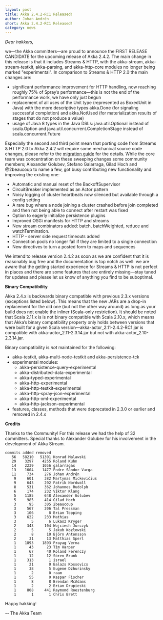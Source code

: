 ```yaml
---
layout: post
title: Akka 2.4.2-RC1 Released!
author: Johan Andrén
short: Akka 2.4.2-RC1 Released!
category: news
---
```

*Dear hakkers,*

we—the Akka committers—are proud to announce the FIRST RELEASE CANDIDATE for the upcoming release of Akka 2.4.2. The main change in this release is that it includes Streams & HTTP, with the akka-stream, akka-stream-testkit, akka-parsing, and akka-http-core modules no longer being marked "experimental". In comparison to Streams & HTTP 2.0 the main changes are:

* significant performance improvement for HTTP handling, now reaching roughly 75% of Spray’s performance—this is not the end of the performance work, we have only just begun
* replacement of all uses of the Unit type (represented as BoxedUnit in Java) with the more descriptive types akka.Done (for signaling successful completion) and akka.NotUsed (for materialization results of stages that do not produce a value)
* usage of Java 8 types in the Java DSLs: java.util.Optional instead of scala.Option and java.util.concurrent.CompletionStage instead of scala.concurrent.Future

Especially the second and third point mean that porting code from Streams & HTTP 2.0 to Akka 2.4.2 will require some mechanical source code changes, please refer to the [migration guide](http://doc.akka.io/docs/akka/2.4.2-RC1/scala/stream/migration-guide-2.0-2.4-scala.html) for the details.
While the core team was concentration on these sweeping changes some community members; Alexander Golubev, Stefano Galarraga, Gilad Hoch and @2beaucoup to name a few, got busy contributing new functionality and improving the existing one:

* Automatic and manual reset of the BackoffSupervisor
* CircuitBreaker implemented as an Actor pattern
* Noisy logging of cluster heartbeats now silenced but available through a config setting
* A rare bug where a node joining a cluster crashed before join completed and then not being able to connect after restart was fixed
* Option to eagerly initialize persistence plugins
* Improved OSGi manifests for HTTP and streams
* New stream combinators added: batch, batchWeighted, reduce and watchTermination. 
* HTTP - server side request timeouts added
* Connection pools no longer fail if they are limited to a single connection
* New directives to turn a posted form to maps and sequences

We intend to release version 2.4.2 as soon as we are confident that it is reasonably bug free and the documentation is top notch as well: we are aware that the getting started experience for Streams & HTTP is not perfect in places and there are some features that are entirely missing—stay tuned for updates and please let us know of anything you find to be suboptimal.

**Binary Compatibility**

Akka 2.4.x is backwards binary compatible with previous 2.3.x versions (exceptions listed below). This means that the new JARs are a drop-in replacement for the old one (but not the other way around) as long as your build does not enable the inliner (Scala-only restriction). It should be noted that Scala 2.11.x is is not binary compatible with Scala 2.10.x, which means that Akka’s binary compatibility property only holds between versions that were built for a given Scala version—akka-actor_2.11-2.4.2-RC1.jar is compatible with akka-actor_2.11-2.3.14.jar but not with akka-actor_2.10-2.3.14.jar.

Binary compatibility is *not* maintained for the following:

* akka-testkit, akka-multi-node-testkit and akka-persistence-tck
* experimental modules:
    * akka-persistence-query-experimental
    * akka-distributed-data-experimental
    * akka-typed-experimental
    * akka-http-experimental
    * akka-http-testkit-experimental
    * akka-http-spray-json-experimental
    * akka-http-xml-experimental
    * akka-http-jackson-experimental
* features, classes, methods that were deprecated in 2.3.0 or earlier and removed in 2.4.x

**Credits**

Thanks to the Community! For this release we had the help of 32 committers. Special thanks to Alexander Golubev for his involvement in the development of Akka Stream.

    commits added removed
       56   58210   51301 Konrad Malawski
       29    3297    4255 Roland Kuhn
       14    2239    1056 galarragas
       13    1604    1477 Endre Sándor Varga
       11     734     276 Johan Andrén
        9     601     382 Martynas Mickevičius
        9     643     202 Patrik Nordwall
        8     531     362 Johannes Rudolph
        6     174     232 Viktor Klang
        5    1185     648 Alexander Golubev
        5     985     414 Gilad Hoch
        3      95     305 2beaucoup
        3     567     206 Tal Pressman
        3     106       8 Brian Topping
        3     622     233 Mathias
        3       5       6 Lukasz Kryger
        2     343     104 Wojciech Jurczyk
        2       5       5 Jakub Kozłowski
        2       8      10 Björn Antonsson
        2      31      13 Matthias Sperl
        1    1893    1893 Prayag Verma
        1      43      23 Tim Harper
        1      67      40 Roland Ferenczy
        1      12      12 Sören Brunk
        1     313       1 israel
        1      21       0 Balazs Kossovics
        1      38       5 Eugene Dzhurinsky
        1       2       0 raam
        1      55       0 Kaspar Fischer
        1       8       8 Brendan McAdams
        1       2       2 Brian Drupieski
        1     808     441 Raymond Roestenburg
        1       1       1 Chris Brett

Happy hakking!

-- The Akka Team
